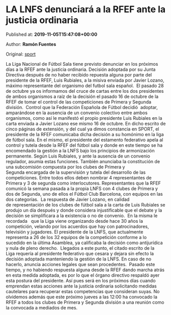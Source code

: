
# LA LNFS denunciará a la RFEF ante la justicia ordinaria

Published at: **2019-11-05T15:47:08+00:00**

Author: **Ramón Fuentes**

Original: [sport](https://www.sport.es/es/noticias/futbol-sala/lnfs-denunciara-rfef-ante-justicia-ordinaria-7715472)

La Liga Nacional de Fútbol Sala tiene previsto denunciar en los próximos días a la RFEF ante la justicia ordinaria. Decisión adoptada por su Junta Directiva después de no haber recibido repuesta alguna por parte del presidente de la RFEF, Luis Rubiales, a la misiva enviada por Javier Lozano, máximo representante del organismo del futbol sala español.
 El pasado 28 de octubre ya os informamos del cruce de cartas entre los dos presidentes de ambos organismos a raíz de la decisión el pasado 16 de octubre de la RFEF de tomar el control de las competiciones de Primera y Segunda división. 
Control que la Federación Española de Fútbol decidió  adoptar, amparándose en la ausencia de un convenio colectivo entre ambos organismos, como así le manifestó el propio presidente Luis Rubiales en la carta enviada a Javier Lozano ese mismo 16 de octubre.
En dicho escrito de cinco páginas de extensión, y del cual ya dimos constancia en SPORT, el presidente de la RFEF comunicaba dicha decisión a su homónimo en la liga de fútbol sala. En el mismo, el presidente del estamento federativo apela al control y tutela desde la RFEF del fútbol sala y donde en este tiempo se ha encomendado la gestión a la LNFS bajo los principios de armonización permanente. Según Luis Rubiales, y ante la ausencia de un convenio regulador, asumia estas funciones.
También anunciaba la constitución de una subcomisión compuesta por los clubes de Primera y Segunda encargada de la supervisión y tutela del desarrollo de las competiciones. Entre todos ellos deben nombrar 4 representantes de Primera y 3 de segunda como interlocutores. Representantes que la RFEF comunicó la semana pasada a la propia LNFS con 4 clubes de Primera y dos de Segunda, uno de ellos el Fútbol Club Barcelona, con equipos en las dos categorías. 
La respuesta de Javier Lozano, en calidad de representación de los clubes de fútbol sala a la carta de Luis Rubiales se produjo un día después y donde considera injustificable que el debate y la decisión se simplificara a la existencia o no de convenio. 
En la misma le recordada   que la Liga viene organizando desde hace 30 años la competición, velando por los acuerdos que hay con patrocinadores, televisión y jugadores. El presidente de la LNFS, que actualmente representa a 26 de los 32 equipos de la competición conforme a lo sucedido en la última Asamblea, ya calificaba la decisión como antijurídica y nula de pleno derecho. 
Llegados a este punto, el citado escrito de la Liga requería al presidente federativo que cesara y dejara sin efecto la decisión adoptada manteniendo la gestión de la LNFS. En caso de no hacerlo, anuncia acciones legales que sean procedentes. 
Pasado este tiempo, y no habiendo respuesta alguna desde la RFEF dando marcha atrás en esta medida adoptada, es por lo que el órgano directivo respaldó ayer esta postura del presidente. Así pues será en los próximos días cuando emprendan estas acciones ante la justicia ordinaria solicitando medidas cautelares para recuperar estas competencias que consideran suyas. No olvidemos además que este próximo jueves a las 12:00 ha convocado la RFEF a todos los clubes de Primera y Segunda división a una reunión como la convocada a mediados de mes. 
